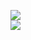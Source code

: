 [![](https://img.shields.io/badge/Made%20With-Github%20Spray-lightgrey.svg?style=for-the-badge&logo=github)](https://github.com/Annihil/github-spray#22705)  
[![](https://i.imgur.com/2DrTn0Z.gif)](https://github.com/Annihil/github-spray)